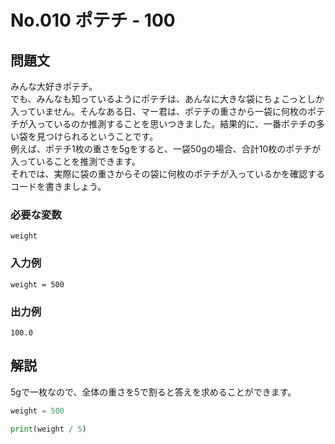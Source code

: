 # No.010 ポテチ - 100

## 問題文

みんな大好きポテチ。<br>
でも、みんなも知っているようにポテチは、あんなに大きな袋にちょこっとしか入っていません。そんなある日、マー君は、ポテチの重さから一袋に何枚のポテチが入っているのか推測することを思いつきました。結果的に、一番ポテチの多い袋を見つけられるということです。<br>
例えば、ポテチ1枚の重さを5gをすると、一袋50gの場合、合計10枚のポテチが入っていることを推測できます。<br>
それでは、実際に袋の重さからその袋に何枚のポテチが入っているかを確認するコードを書きましょう。

### 必要な変数

```
weight
```

### 入力例

```
weight = 500
```

### 出力例

```
100.0
```

## 解説

5gで一枚なので、全体の重さを5で割ると答えを求めることができます。

```py
weight = 500

print(weight / 5)
```

